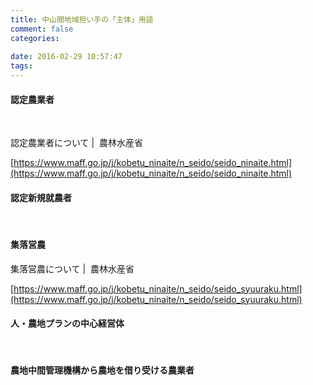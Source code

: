 ```yaml
---
title: 中山間地域担い手の「主体」用語
comment: false
categories:
   
date: 2016-02-29 10:57:47
tags:
---
```


#### 認定農業者

&nbsp;

認定農業者について |  農林水産省

[https://www.maff.go.jp/j/kobetu_ninaite/n_seido/seido_ninaite.html](https://www.maff.go.jp/j/kobetu_ninaite/n_seido/seido_ninaite.html)

#### 認定新規就農者

&nbsp;

#### 集落営農

集落営農について |  農林水産省

[https://www.maff.go.jp/j/kobetu_ninaite/n_seido/seido_syuuraku.html](https://www.maff.go.jp/j/kobetu_ninaite/n_seido/seido_syuuraku.html)

#### 人・農地プランの中心経営体

&nbsp;

#### 農地中間管理機構から農地を借り受ける農業者